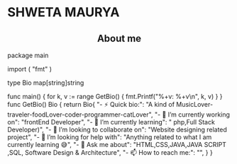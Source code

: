 # SHWETA MAURYA
<h2 align="center">About me</h2>
package main

import (
	"fmt"
)

type Bio map[string]string

func main() {
	for k, v := range GetBio() {
		fmt.Printf("%+v: %+v\n", k, v)
	}
}
func GetBio() Bio {
	return Bio{
		"- ⚡ Quick bio:":                    "A kind of MusicLover-traveler-foodLover-coder-programmer-catLover",
		"- 🔭 I’m currently working on":      "frontEnd Developer",
		"- 🌱 I’m currently learning":        " php,Full Stack Developer)",
		"- 👯 I’m looking to collaborate on": "Website designing related project",
		"- 🤔 I’m looking for help with":     "Anything related to what I am currently learning 😅",
		"- 💬 Ask me about":                  "HTML,CSS,JAVA,JAVA SCRIPT ,SQL, Software Design & Architecture",
		"- 📫 How to reach me:":              "",
	}
}
